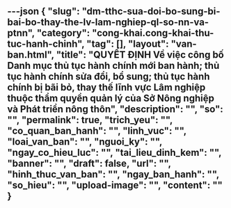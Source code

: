 ---json
{
    "slug": "dm-tthc-sua-doi-bo-sung-bi-bai-bo-thay-the-lv-lam-nghiep-ql-so-nn-va-ptnn",
    "category": "cong-khai.cong-khai-thu-tuc-hanh-chinh",
    "tag": [],
    "layout": "van-ban.html",
    "title": "QUYẾT ĐỊNH Về việc công bố Danh mục thủ tục hành chính mới ban hành; thủ tục hành chính sửa đổi, bổ sung; thủ tục hành chính bị bãi bỏ, thay thế lĩnh vực Lâm nghiệp thuộc thẩm quyền quản lý của Sở Nông nghiệp và Phát triển nông thôn",
    "description": "",
    "so": "",
    "permalink": true,
    "trich_yeu": "",
    "co_quan_ban_hanh": "",
    "linh_vuc": "",
    "loai_van_ban": "",
    "nguoi_ky": "",
    "ngay_co_hieu_luc": "",
    "tai_lieu_dinh_kem": "",
    "banner": "",
    "draft": false,
    "url": "",
    "hinh_thuc_van_ban": "",
    "ngay_ban_hanh": "",
    "so_hieu": "",
    "upload-image": "",
    "__content__": ""
}
---
